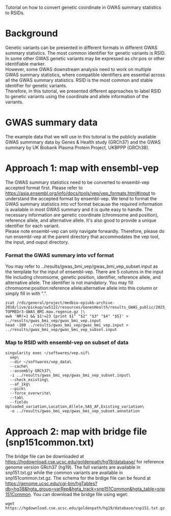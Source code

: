 Tutorial on how to convert genetic coordinate in GWAS summary statistics to RSIDs.

# Background
Genetic variants can be presented in different formats in different GWAS summary statistics. The most common identifier for genetic variants is RSID. In some other GWAS genetic variants may be expressed as chr:pos or other identifiable marker.<br>
However, some GWAS downstream analysis need to work on multiple GWAS summary statistics, where compatible identifiers are essential across all the GWAS summary statistics. RSID is the most common and stable identifier for genetic variants.<br>
Therefore, in this tutorial, we presented different approaches to label RSID to genetic variants using the coordinate and allele information of the variants.

# GWAS summary data
The example data that we will use in this tutorial is the publicly available GWAS summmary data by Genes & Health study (GRCh37) and the GWAS summary by UK Biobank Plasma Protein Project, UKBPPP (GRCh38).  

# Approach 1: map with ensembl-vep
The GWAS summary statistics need to be converted to ensembl-vep accepted format first. Please refer to https://asia.ensembl.org/info/docs/tools/vep/vep_formats.html#input to understand the accepted format by ensembl-vep. We tend to format the GWAS summary statistics into vcf format because the required information is available in most GWAS summary and it is quite easy to handle. The necessary information are genetic coordinate (chromsome and position), reference allele, and alternative allele. It's also good to provide a unique identifier for each variant.<br>
Please note ensembl-vep can only navigate forwardly. Therefore, please do run ensembl-vep at the parent directory that accommodates the vep tool, the input, and ouput directory.

### Format the GWAS summary into vcf format
You may refer to ../results/gwas_bmi_vep/gwas_bmi_vep_subset.input as the template for the input of ensembl-vep. There are 5 columns in the input file including chromsome, genetic position, identifier, reference allele, and alternative allele. The identifier is not mandatory. You may fill chromsome:position:reference allele:alternative allele into this column or simply fill in with ".".
```
zcat /rds/general/project/medbio-epiukb-archive-2018/live/pickup/sw5122/resources/GenesHealth/results_GWAS_public/2025_05_13_BMI.max_singlevariant51kGSA-TOPMEDr3-GWAS_BMI.max.regenie.gz |\
awk 'NR!=1 && $1!=23 {print $1" "$2" "$3" "$4" "$5}' > ../results/gwas_bmi_vep/gwas_bmi_vep.input
head -100 ../results/gwas_bmi_vep/gwas_bmi_vep.input > ../results/gwas_bmi_vep/gwas_bmi_vep_subset.input
```

### Map to RSID with ensembl-vep on subset of data
```
singularity exec ~/softwares/vep.sif\
  vep\
  --dir ~/softwares/vep_data\
  --cache\
  --assembly GRCh37\
  -i ../results/gwas_bmi_vep/gwas_bmi_vep_subset.input\
  --check_existing\
  --af_1kg\
  --pick\
  --force_overwrite\
  --tab\
  --fields Uploaded_variation,Location,Allele,SAS_AF,Existing_variation\
  -o ../results/gwas_bmi_vep/gwas_bmi_vep_subset.annotation
```

# Approach 2: map with bridge file (snp151common.txt)
The bridge file can be downloaded at https://hgdownload.cse.ucsc.edu/goldenpath/hg19/database/ for reference genome version GRch37 (hg19). The full variants are available in snp151.txt.gz while the common variants are available in snp151common.txt.gz. The schema for the brdige file can be found at https://genome.ucsc.edu/cgi-bin/hgTables?db=hg38&hgta_group=varRep&hgta_track=snp151Common&hgta_table=snp151Common. You can download the bridge file using wget:
```
wget https://hgdownload.cse.ucsc.edu/goldenpath/hg19/database/snp151.txt.gz
```
